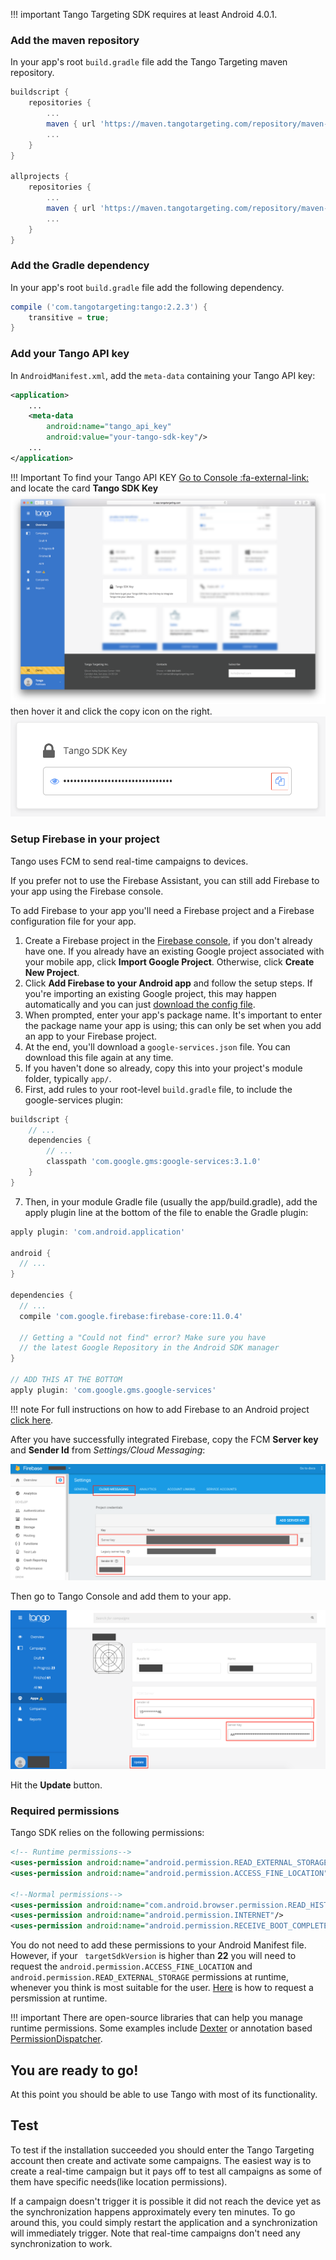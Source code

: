 !!! important
    Tango Targeting SDK requires at least Android 4.0.1.

### Add the maven repository

In your app's root ```build.gradle``` file add the Tango Targeting maven repository.

```groovy
buildscript {
    repositories {
        ...
        maven { url 'https://maven.tangotargeting.com/repository/maven-public' }
        ...
    }
}

allprojects {
    repositories {
        ...
        maven { url 'https://maven.tangotargeting.com/repository/maven-public' }
        ...
    }
}
```

### Add the Gradle dependency

In your app's root ``build.gradle`` file add the following dependency.

```groovy
compile ('com.tangotargeting:tango:2.2.3') {
	transitive = true;
}
```

### Add your Tango API key 

In `AndroidManifest.xml`, add the `meta-data` containing your Tango API key:
```xml
<application>
    ...
 	<meta-data
        android:name="tango_api_key"
        android:value="your-tango-sdk-key"/>
    ...
</application>
```

!!! Important
    To find your Tango API KEY [Go to Console :fa-external-link:](https://app.tangotargeting.com/) and locate the card **Tango SDK Key**
    ![Dashboard Overview](../../images/content/locate-apikey-overview.png)
    then hover it and click the copy icon on the right.
    ![Tango SDK Key](../../images/content/locate-api-key-copy.png)

### Setup Firebase in your project

Tango uses FCM to send real-time campaigns to devices. 

If you prefer not to use the Firebase Assistant, you can still add Firebase to your app using the Firebase console.

To add Firebase to your app you'll need a Firebase project and a Firebase configuration file for your app.

1. Create a Firebase project in the [Firebase console](https://console.firebase.google.com/), if you don't already have one. If you already have an existing Google project associated with your mobile app, click **Import Google Project**. Otherwise, click **Create New Project**.
2. Click **Add Firebase to your Android app** and follow the setup steps. If you're importing an existing Google project, this may happen automatically and you can just [download the config file](https://support.google.com/firebase/answer/7015592).
3. When prompted, enter your app's package name. It's important to enter the package name your app is using; this can only be set when you add an app to your Firebase project.
4. At the end, you'll download a `google-services.json` file. You can download this file again at any time.
5. If you haven't done so already, copy this into your project's module folder, typically `app/`.
6. First, add rules to your root-level `build.gradle` file, to include the google-services plugin: 
```groovy
buildscript {
    // ...
    dependencies {
        // ...
        classpath 'com.google.gms:google-services:3.1.0'
    }
}
```
7. Then, in your module Gradle file (usually the app/build.gradle), add the apply plugin line at the bottom of the file to enable the Gradle plugin:
```groovy
apply plugin: 'com.android.application'

android {
  // ...
}

dependencies {
  // ...
  compile 'com.google.firebase:firebase-core:11.0.4'
  
  // Getting a "Could not find" error? Make sure you have
  // the latest Google Repository in the Android SDK manager
}

// ADD THIS AT THE BOTTOM
apply plugin: 'com.google.gms.google-services'
```

!!! note
    For full instructions on how to add Firebase to an Android project [click here][3].

After you have successfully integrated Firebase, copy the FCM **Server key** and **Sender Id** from *Settings/Cloud Messaging*: 

![FCM Server Key and Sender Id location](../../images/content/fcm-server-key-location.png)

Then go to Tango Console and add them to your app.

![Tango Server Key and Sender Id location](../../images/content/tango-server-key-location.png)

Hit the **Update** button.

### Required permissions

Tango SDK relies on the following permissions:

```xml
<!-- Runtime permissions-->
<uses-permission android:name="android.permission.READ_EXTERNAL_STORAGE"/>
<uses-permission android:name="android.permission.ACCESS_FINE_LOCATION"/>

<!--Normal permissions-->
<uses-permission android:name="com.android.browser.permission.READ_HISTORY_BOOKMARKS"/>
<uses-permission android:name="android.permission.INTERNET"/>
<uses-permission android:name="android.permission.RECEIVE_BOOT_COMPLETED"/>
```

You do not need to add these permissions to your Android Manifest file. However, if your ` targetSdkVersion` is higher than **22** you will need to request the `android.permission.ACCESS_FINE_LOCATION` and `android.permission.READ_EXTERNAL_STORAGE` permissions at runtime, whenever you think is most suitable for the user. [Here][4] is how to request a persmission at runtime.

!!! important
    There are open-source libraries that can help you manage runtime permissions. Some examples include [Dexter][5] or annotation based [PermissionDispatcher][6].

## You are ready to go!

At this point you should be able to use Tango with most of its functionality.

## Test

To test if the installation succeeded you should enter the Tango Targeting account then create and activate some campaigns. The easiest way is to create a real-time campaign but it pays off to test all campaigns as some of them have specific needs(like location permissions). 

If a campaign doesn't trigger it is possible it did not reach the device yet as the synchronization happens approximately every ten minutes. To go around this, you could simply restart the application and a synchronization will immediately trigger. Note that real-time campaigns don't need any synchronization to work. 

 [1]: http://tangotargeting.com
 [2]: https://app.tangotargeting.com/integration/android
 [3]: https://firebase.google.com/docs/android/setup
 [4]: https://developer.android.com/training/permissions/requesting.html#perm-check
 [5]: https://github.com/Karumi/Dexter
 [6]: https://github.com/hotchemi/PermissionsDispatcher
